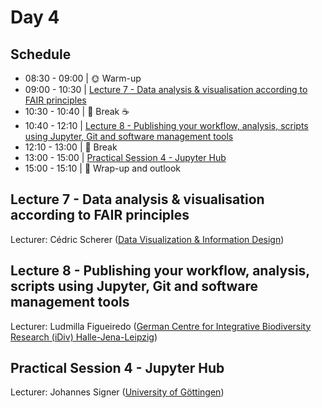 # Day 4

## Schedule

* 08:30 - 09:00 | :sun_with_face: Warm-up
* 09:00 - 10:30 | [Lecture 7 - Data analysis & visualisation according to FAIR principles](lecture7/lecture7.md)
* 10:30 - 10:40 | :tea: Break :coffee:
* 10:40 - 12:10 | [Lecture 8 - Publishing your workflow, analysis, scripts using Jupyter, Git and software management tools](lecture8/lecture8.md)
* 12:10 - 13:00 | :fork_and_knife: Break
* 13:00 - 15:00 | [Practical Session 4 - Jupyter Hub](practical_session4/practical_session4.md)
* 15:00 - 15:10 | 📌 Wrap-up and outlook

## Lecture 7 - Data analysis & visualisation according to FAIR principles

Lecturer: Cédric Scherer ([Data Visualization & Information Design](https://www.cedricscherer.com/))

## Lecture 8 - Publishing your workflow, analysis, scripts using Jupyter, Git and software management tools

Lecturer: Ludmilla Figueiredo ([German Centre for Integrative Biodiversity Research (iDiv) Halle-Jena-Leipzig](https://www.idiv.de/en))

## Practical Session 4 - Jupyter Hub

Lecturer: Johannes Signer ([University of Göttingen](https://www.uni-goettingen.de/))
